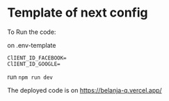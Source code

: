 # Template of next config

To Run the code:

on .env-template

```
ClIENT_ID_FACEBOOK=
ClIENT_ID_GOOGLE=
```

run
`npm run dev`

The deployed code is on
https://belanja-q.vercel.app/
